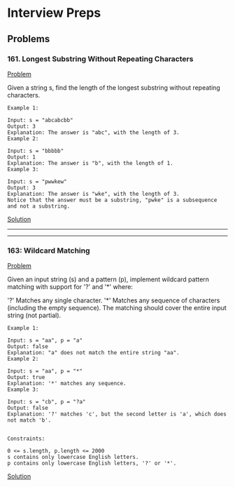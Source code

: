 # Interview Preps

## Problems

### 161. Longest Substring Without Repeating Characters
[Problem](https://leetcode.com/problems/longest-substring-without-repeating-characters/)

Given a string s, find the length of the longest substring without repeating characters.


```
Example 1:

Input: s = "abcabcbb"
Output: 3
Explanation: The answer is "abc", with the length of 3.
Example 2:

Input: s = "bbbbb"
Output: 1
Explanation: The answer is "b", with the length of 1.
Example 3:

Input: s = "pwwkew"
Output: 3
Explanation: The answer is "wke", with the length of 3.
Notice that the answer must be a substring, "pwke" is a subsequence and not a substring.
```

[Solution](https://github.com/ayushjain92/leetcode/blob/main/src/LongestSubstringNoRepeatingCharacter.java)

-----------

-----------

### 163: Wildcard Matching
[Problem](https://leetcode.com/problems/wildcard-matching/)

Given an input string (s) and a pattern (p), implement wildcard pattern matching with support for '?' and '*' where:

'?' Matches any single character.
'*' Matches any sequence of characters (including the empty sequence).
The matching should cover the entire input string (not partial).


```
Example 1:

Input: s = "aa", p = "a"
Output: false
Explanation: "a" does not match the entire string "aa".
Example 2:

Input: s = "aa", p = "*"
Output: true
Explanation: '*' matches any sequence.
Example 3:

Input: s = "cb", p = "?a"
Output: false
Explanation: '?' matches 'c', but the second letter is 'a', which does not match 'b'.


Constraints:

0 <= s.length, p.length <= 2000
s contains only lowercase English letters.
p contains only lowercase English letters, '?' or '*'.
```


[Solution](https://github.com/ayushjain92/leetcode/blob/main/src/StringMatching.java)